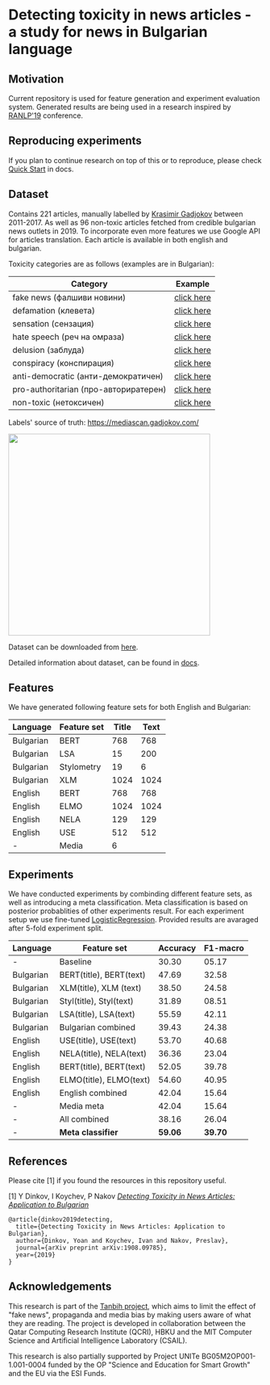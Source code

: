 # Detecting toxicity in news articles - a study for news in Bulgarian language

## Motivation
Current repository is used for feature generation and experiment evaluation system. Generated results are being used in a research inspired by [RANLP'19](http://lml.bas.bg/ranlp2019/start.php) conference.


## Reproducing experiments
If you plan to continue research on top of this or to reproduce, please check [Quick Start](docs/quick_start.md) in docs.

## Dataset

Contains 221 articles, manually labelled by [Krasimir Gadjokov](https://www.gadjokov.com/) between 2011-2017. As well as 96 non-toxic articles fetched from credible bulgarian news outlets in 2019. To incorporate even more features we use Google API for articles translation. Each article is available in both english and bulgarian.

Toxicity categories are as follows (examples are in Bulgarian):

| Category | Example |
|----------|---------|
| fake news (фалшиви новини) | [click here](http://bradva.bg/bg/article/article-108980#.WOEh6FPyt3k) |
| defamation (клевета) | [click here](http://pik.bg/%D0%B1%D0%BE%D0%BC%D0%B1%D0%B0-%D0%B2-%D0%BF%D0%B8%D0%BA-%D1%80%D0%B0%D0%B4%D0%B0%D0%BD-%D0%B8-%D0%BF%D1%80%D0%BE%D1%82%D0%B5%D1%81%D1%82%D0%BD%D0%B0-%D0%BC%D1%80%D0%B5%D0%B6%D0%B0-%D0%BD%D0%B0-%D1%82%D0%B0%D0%B9%D0%BD%D0%B0-%D1%81%D1%80%D0%B5%D1%89%D0%B0-%D0%BF%D0%BB%D0%B0%D0%BD%D0%B8%D1%80%D0%B0%D1%82-%D1%81%D0%B2%D0%B0%D0%BB%D1%8F%D0%BD%D0%B5%D1%82%D0%BE-%D0%BD%D0%B0-%D1%86%D0%B0%D1%86%D0%B0%D1%80%D0%BE%D0%B2-%D0%B4%D0%B0%D0%B2%D0%B0%D1%82-%D0%BF%D0%BE--news363313.html) |
| sensation (сензация) | [click here](https://fakti.bg/life/234099-3-znaka-che-ste-bogina-v-seksa) |
| hate speech (реч на омраза) | [click here](https://trud.bg/%D1%8F%D0%BA-%D1%80%D0%B8%D1%82%D0%BD%D0%B8%D0%BA-%D0%B7%D0%B0%D0%B1%D0%B8-%D0%BA%D0%B0%D0%B1%D0%B8%D0%BD%D0%B5%D1%82%D1%8A%D1%82-%D0%B2-%D0%B7%D0%B5%D0%BB%D0%B5%D0%BD%D0%B8%D1%82%D0%B5-%D0%B7%D0%B0/) |
| delusion (заблуда) | [click here](http://www.zajenata.bg/%D0%BA%D0%B0%D0%BF%D0%B2%D0%B0%D0%B9%D1%82%D0%B5-%D0%BE%D1%82-%D1%82%D0%BE%D0%B7%D0%B8-%D0%BB%D0%B5%D0%BA-%D0%B2-%D1%83%D1%88%D0%B8%D1%82%D0%B5-%D1%81%D0%B8-%D0%B8-%D1%81%D0%BB%D1%83%D1%85%D1%8A%D1%82-%D0%B2%D0%B8-%D1%89%D0%B5-%D1%81%D0%B5-%D0%B2%D1%8A%D0%B7%D1%81%D1%82%D0%B0%D0%BD%D0%BE%D0%B2%D0%B8-%D0%BD%D0%B0-97!-%D1%82%D0%BE%D0%B7%D0%B8-%D0%BB%D0%B5%D1%81%D0%B5%D0%BD-%D0%BD%D0%B0%D1%82%D1%83%D1%80%D0%B0%D0%BB%D0%B5%D0%BD-%D0%BB%D0%B5%D0%BA-%D0%B5-%D0%B5%D1%84%D0%B8%D0%BA%D0%B0%D1%81%D0%B5%D0%BD-%D0%B4%D0%BE%D1%80%D0%B8-%D0%B7%D0%B0-%D0%B2%D1%8A%D0%B7%D1%80%D0%B0%D1%81%D1%82%D0%BD%D0%B8-%D1%85%D0%BE%D1%80%D0%B0-news81287.html) |
| conspiracy (конспирация) | [click here](https://trud.bg/article-4882794/) |
| anti-democratic (анти-демократичен) | [click here](http://budnaera.com/201701f/17010944.html) |
| pro-authoritarian (про-авториратерен) | [click here](http://duma.bg/node/37323) |
| non-toxic (нетоксичен) | [click here](https://www.actualno.com/bgfootball/nov-stadion-za-cska-no-ima-seriozni-problemi-za-reshavane-news_737893.html)

Labels' source of truth: https://mediascan.gadjokov.com/

<img src="https://user-images.githubusercontent.com/493912/62256881-6726ac00-b403-11e9-9060-89f0eebce71f.png" width="400px" />

Dataset can be downloaded from [here](https://www.kaggle.com/yoandinkov/mediascan-bg-articles).

Detailed information about dataset, can be found in [docs](/docs/data.md).

## Features

We have generated following feature sets for both English and Bulgarian:

| Language | Feature set | Title | Text |
|-------|----| ---|-------|
| Bulgarian | BERT | 768 | 768 |
| Bulgarian | LSA  | 15 | 200| 
| Bulgarian | Stylometry | 19 | 6 |
| Bulgarian | XLM | 1024 | 1024 |
| English | BERT | 768 | 768 |
| English | ELMO | 1024 | 1024 |
| English | NELA | 129 | 129 |
| English | USE | 512 | 512 |
|  - |  Media | 6  |


## Experiments

We have conducted experiments by combinding different feature sets, as well as introducing a meta classification. 
Meta classification is based on posterior probablities of other experiments result.
For each experiment setup we use fine-tuned [LogisticRegression](https://scikit-learn.org/stable/modules/generated/sklearn.linear_model.LogisticRegression.html). Provided results are avaraged after 5-fold experiment split.

| Language | Feature set | Accuracy | F1-macro| 
|-|-|-|-|
| - | Baseline | 30.30 | 05.17 |
| Bulgarian | BERT(title), BERT(text) | 47.69 | 32.58 |
| Bulgarian | XLM(title), XLM (text)  | 38.50 | 24.58 | 
| Bulgarian | Styl(title), Styl(text) | 31.89 | 08.51 |
| Bulgarian | LSA(title), LSA(text) | 55.59 |42.11 |
| Bulgarian | Bulgarian combined | 39.43 | 24.38 |
| English | USE(title), USE(text) | 53.70 | 40.68 |
| English | NELA(title), NELA(text) | 36.36 |23.04 |
| English | BERT(title), BERT(text) | 52.05 | 39.78 |
| English | ELMO(title), ELMO(text) | 54.60 | 40.95 |
| English | English combined | 42.04 | 15.64 |
| - | Media meta | 42.04 | 15.64 |
| - | All combined | 38.16 | 26.04 |
| - | __Meta classifier__ | __59.06__ | __39.70__| 


## References
Please cite [1] if you found the resources in this repository useful.

[1] Y Dinkov, I Koychev, P Nakov [_Detecting Toxicity in News Articles: Application to Bulgarian_](https://arxiv.org/abs/1908.09785)

```
@article{dinkov2019detecting,
  title={Detecting Toxicity in News Articles: Application to Bulgarian},
  author={Dinkov, Yoan and Koychev, Ivan and Nakov, Preslav},
  journal={arXiv preprint arXiv:1908.09785},
  year={2019}
}
```

## Acknowledgements
This research is part of the [Tanbih project](http://tanbih.qcri.org/), which aims to limit the effect of "fake news", propaganda and media bias by making users aware of what they are reading. The project is developed in collaboration between the Qatar Computing Research Institute (QCRI), HBKU and the MIT Computer Science and Artificial Intelligence Laboratory (CSAIL).

This research is also partially supported by Project UNITe BG05M2OP001-1.001-0004 funded by the OP "Science and Education for Smart Growth" and the EU via the ESI Funds.
